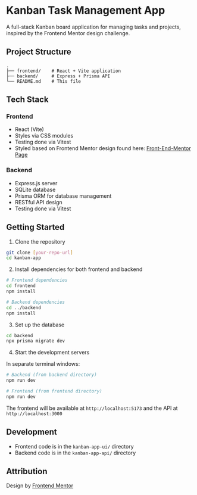 # Kanban Task Management App

A full-stack Kanban board application for managing tasks and projects, inspired by the Frontend Mentor design challenge.

## Project Structure

```
.
├── frontend/    # React + Vite application
├── backend/     # Express + Prisma API
└── README.md    # This file
```

## Tech Stack

### Frontend

- React (Vite)
- Styles via CSS modules
- Testing done via Vitest
- Styled based on Frontend Mentor design found here: [Front-End-Mentor Page](https://www.frontendmentor.io/challenges/kanban-task-management-web-app-wgQLt-HlbB)

### Backend

- Express.js server
- SQLite database
- Prisma ORM for database management
- RESTful API design
- Testing done via Vitest

## Getting Started

1. Clone the repository

```bash
git clone [your-repo-url]
cd kanban-app
```

2. Install dependencies for both frontend and backend

```bash
# Frontend dependencies
cd frontend
npm install

# Backend dependencies
cd ../backend
npm install
```

3. Set up the database

```bash
cd backend
npx prisma migrate dev
```

4. Start the development servers

In separate terminal windows:

```bash
# Backend (from backend directory)
npm run dev

# Frontend (from frontend directory)
npm run dev
```

The frontend will be available at `http://localhost:5173` and the API at `http://localhost:3000`

## Development

- Frontend code is in the `kanban-app-ui/` directory
- Backend code is in the `kanban-app-api/` directory

## Attribution

Design by [Frontend Mentor](https://www.frontendmentor.io/)
